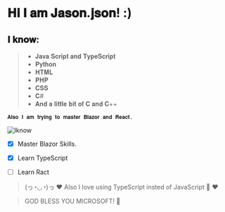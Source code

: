 # 𝐇𝐢 𝐈 𝐚𝐦 𝐉𝐚𝐬𝐨𝐧.𝐣𝐬𝐨𝐧! :)

## 𝐈 𝐤𝐧𝐨𝐰:
 > - 𝐉𝐚𝐯𝐚 𝐒𝐜𝐫𝐢𝐩𝐭 𝐚𝐧𝐝 𝐓𝐲𝐩𝐞𝐒𝐜𝐫𝐢𝐩𝐭
 > - 𝐏𝐲𝐭𝐡𝐨𝐧
 > - 𝐇𝐓𝐌𝐋 
 > - 𝐏𝐇𝐏
 > - 𝐂𝐒𝐒 
 > - 𝐂#
 > - 𝐀𝐧𝐝 𝐚 𝐥𝐢𝐭𝐭𝐥𝐞 𝐛𝐢𝐭 𝐨𝐟 𝐂 𝐚𝐧𝐝 𝐂++

`𝐀𝐥𝐬𝐨 𝐈 𝐚𝐦 𝐭𝐫𝐲𝐢𝐧𝐠 𝐭𝐨 𝐦𝐚𝐬𝐭𝐞𝐫 𝐁𝐥𝐚𝐳𝐨𝐫 𝐚𝐧𝐝 𝐑𝐞𝐚𝐜𝐭.`

![Iknow](https://github.com/Just-a-Jason/FnafHtmlMazeGamePHP/assets/88512392/8f163333-701e-462d-9c58-5db5aa4dfb8b)

- [x] Master Blazor Skills.
- [x] Learn TypeScript
- [ ] Learn Ract


> (っ◔◡◔)っ ♥ Also I love using TypeScript insted of JavaScript 💞 ♥ 

> GOD BLESS YOU MICROSOFT! 🤗


